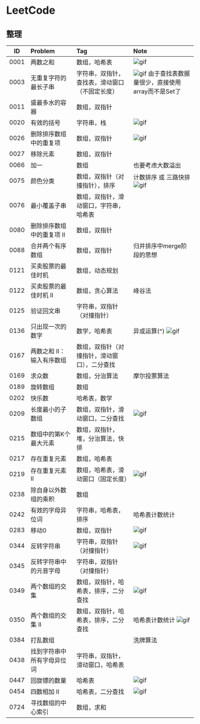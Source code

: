 # LeetCode

## 整理

|  ID  | Problem | Tag | Note |
| :--: | :------ | :-- | :--- |
| 0001 | 两数之和 | 数组，哈希表 | ![gif](https://bucket-1257126549.cos.ap-guangzhou.myqcloud.com/20181206161033.gif) |
| 0003 | 无重复字符的最长子串 | 字符串，双指针，查找表，滑动窗口（不固定长度） | ![gif](https://bucket-1257126549.cos.ap-guangzhou.myqcloud.com/20181210092855.gif) 由于查找表数据量很少，直接使用array而不是Set了 |
| 0011 | 盛最多水的容器 | 数组，双指针 |  |
| 0020 | 有效的括号 | 字符串，栈 | ![gif](https://bucket-1257126549.cos.ap-guangzhou.myqcloud.com/20181206161106.gif) |
| 0026 | 删除排序数组中的重复项 | 数组，双指针 | ![gif](https://bucket-1257126549.cos.ap-guangzhou.myqcloud.com/20181206161124.gif) |
| 0027 | 移除元素 | 数组，双指针 |  |
| 0066 | 加一 | 数组 | 也要考虑大数溢出 |
| 0075 | 颜色分类 | 数组，双指针（对撞指针），排序 | 计数排序 或 三路快排 ![gif](https://bucket-1257126549.cos.ap-guangzhou.myqcloud.com/20181206161136.gif) |
| 0076 | 最小覆盖子串 | 数组，双指针，滑动窗口，字符串，哈希表 |  |
| 0080 | 删除排序数组中的重复项 II | 数组，双指针 |  |
| 0088 | 合并两个有序数组 | 数组，双指针 | 归并排序中merge阶段的思想 |
| 0121 | 买卖股票的最佳时机 | 数组，动态规划 |  |
| 0122 | 买卖股票的最佳时机 II | 数组，贪心算法 | 峰谷法 |
| 0125 | 验证回文串 | 字符串，双指针（对撞指针） |  |
| 0136 | 只出现一次的数字 | 数学，哈希表 | 异或运算(^) ![gif](https://bucket-1257126549.cos.ap-guangzhou.myqcloud.com/20190116110804.gif) |
| 0167 | 两数之和 II：输入有序数组 | 数组，双指针（对撞指针，滑动窗口），二分查找 |  |
| 0169 | 求众数 | 数组，分治算法 | 摩尔投票算法 |
| 0189 | 旋转数组 | 数组 |  |
| 0202 | 快乐数 | 哈希表，数学 |  |
| 0209 | 长度最小的子数组 | 数组，双指针，滑动窗口，二分查找 | ![gif](https://bucket-1257126549.cos.ap-guangzhou.myqcloud.com/20181210093031.gif) |
| 0215 | 数组中的第K个最大元素 | 数组，双指针，堆，分治算法，快排 |  |
| 0217 | 存在重复元素 | 数组，哈希表 |  |
| 0219 | 存在重复元素 II | 数组，哈希表，滑动窗口（固定长度） | ![gif](https://bucket-1257126549.cos.ap-guangzhou.myqcloud.com/20181206161352.gif) |
| 0238 | 除自身以外数组的乘积 | 数组 |  |
| 0242 | 有效的字母异位词 | 字符串，哈希表，排序 | 哈希表计数统计 |
| 0283 | 移动0 | 数组，双指针 | ![gif](https://bucket-1257126549.cos.ap-guangzhou.myqcloud.com/20181206161421.gif) |
| 0344 | 反转字符串 | 字符串，双指针（对撞指针） | ![gif](https://bucket-1257126549.cos.ap-guangzhou.myqcloud.com/20181211110918.gif) |
| 0345 | 反转字符串中的元音字母 | 字符串，双指针（对撞指针） |  |
| 0349 | 两个数组的交集 | 数组，双指针，哈希表，排序，二分查找 | ![gif](https://bucket-1257126549.cos.ap-guangzhou.myqcloud.com/20181206161441.gif) |
| 0350 | 两个数组的交集 II | 数组，双指针，哈希表，排序，二分查找 | 哈希表计数统计 ![gif](https://bucket-1257126549.cos.ap-guangzhou.myqcloud.com/20181206161729.gif) |
| 0384 | 打乱数组 |  | 洗牌算法 |
| 0438 | 找到字符串中所有字母异位词 | 字符串，双指针，滑动窗口，哈希表 |  |
| 0447 | 回旋镖的数量 | 哈希表 | ![gif](https://bucket-1257126549.cos.ap-guangzhou.myqcloud.com/20181206161738.gif) |
| 0454 | 四数相加 II | 哈希表，二分查找 | ![gif](https://bucket-1257126549.cos.ap-guangzhou.myqcloud.com/20181206161751.gif) |
| 0724 | 寻找数组的中心索引 | 数组，求和 |  |